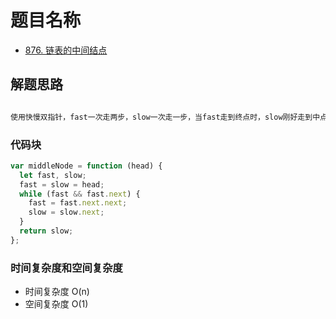 # 题目名称

- [876. 链表的中间结点](https://leetcode-cn.com/problems/middle-of-the-linked-list/)

## 解题思路

```javascript

使用快慢双指针，fast一次走两步，slow一次走一步，当fast走到终点时，slow刚好走到中点。

```

### 代码块

```javascript
var middleNode = function (head) {
  let fast, slow;
  fast = slow = head;
  while (fast && fast.next) {
    fast = fast.next.next;
    slow = slow.next;
  }
  return slow;
};
```

### 时间复杂度和空间复杂度

- 时间复杂度 O(n)
- 空间复杂度 O(1)
